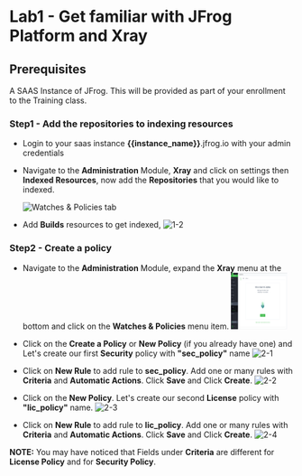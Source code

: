 # Lab1 - Get familiar with JFrog Platform and Xray

## Prerequisites
A SAAS Instance of JFrog. This will be provided as part of your enrollment to the Training class.

### Step1 - Add the repositories to indexing resources

- Login to your saas instance **{{instance_name}}**.jfrog.io with  your admin credentials

- Navigate to the **Administration** Module, **Xray** and click on settings then **Indexed Resources**, now add the **Repositories** that you would like to indexed.
 
  <img src="/SU-201-Intro-to-JFrog-Xray/Lab1/images/8.gif" alt="Watches & Policies tab" style="height: 100px; width:100px;"/>
 
- Add **Builds** resources to get indexed,
![1-2](https://user-images.githubusercontent.com/7561138/118909879-804e6480-b8d8-11eb-926c-aff16a71608c.gif)


### Step2 - Create a policy 

- Navigate to the **Administration** Module, expand the **Xray** menu at the bottom and click on the **Watches & Policies** menu item.
  <img src="/SU-201-Intro-to-JFrog-Xray/Lab1/images/1.png" alt="Watches & Policies tab" style="height: 100px; width:100px;"/>
  
- Click on the **Create a Policy** or **New Policy** (if you already have one) and Let's create our first **Security** policy with **"sec_policy"** name
![2-1](https://user-images.githubusercontent.com/7561138/118908191-c6ee8f80-b8d5-11eb-9a72-b35d542332dc.gif)


- Click on **New Rule** to add rule to **sec_policy**. Add one or many rules with **Criteria** and **Automatic Actions**. Click **Save** and Click **Create**.
![2-2](https://user-images.githubusercontent.com/7561138/118908208-cd7d0700-b8d5-11eb-8abe-f6247d0eed61.gif)


- Click on the **New Policy**. Let's create our second **License** policy with **"lic_policy"** name.
![2-3](https://user-images.githubusercontent.com/7561138/118908220-d4a41500-b8d5-11eb-808e-cd9a6599ff5f.gif)


- Click on **New Rule** to add rule to **lic_policy**. Add one or many rules with **Criteria** and **Automatic Actions**. Click **Save** and Click **Create**.
![2-4](https://user-images.githubusercontent.com/7561138/118908229-da99f600-b8d5-11eb-8865-0668317538e0.gif)

**NOTE:** You may have noticed that Fields under **Criteria** are different for **License Policy** and for **Security Policy**.  





